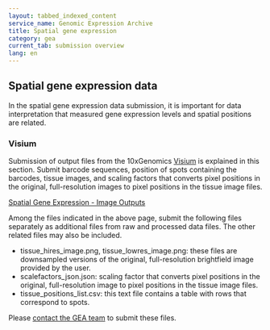 ```yaml
---
layout: tabbed_indexed_content
service_name: Genomic Expression Archive
title: Spatial gene expression
category: gea
current_tab: submission overview
lang: en
---
```


## Spatial gene expression data

In the spatial gene expression data submission, it is important for data interpretation that measured gene expression levels and spatial positions are related.

### Visium

Submission of output files from the 10xGenomics [Visium](https://www.10xgenomics.com/jp/products/spatial-gene-expression) is explained in this section. Submit barcode sequences, position of spots containing the barcodes, tissue images, and scaling factors that converts pixel positions in the original, full-resolution images to pixel positions in the tissue image files.    

[Spatial Gene Expression - Image Outputs](https://support.10xgenomics.com/spatial-gene-expression/software/pipelines/latest/output/images)

Among the files indicated in the above page, submit the following files separately as additional files from raw and processed data files. The other related files may also be included.

* tissue_hires_image.png, tissue_lowres_image.png: these files are downsampled versions of the original, full-resolution brightfield image provided by the user.
* scalefactors_json.json: scaling factor that converts pixel positions in the original, full-resolution image to pixel positions in the tissue image files.
* tissue_positions_list.csv: this text file contains a table with rows that correspond to spots.

Please [contact the GEA team](/contact-ddbj-e.html) to submit these files.
